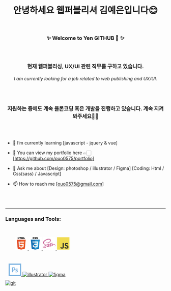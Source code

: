 <h1 align="center">안녕하세요 웹퍼블리셔 김예은입니다😊</h1>
<Br>
<h3 align="center"> ✨ Welcome to Yen GITHUB 🙌 ✨<h3>
<br>
<h3 align="center">현재 웹퍼블리싱, UX/UI 관련 직무를 구하고 있습니다.</h3>
<h6 align="center">I am currently looking for a job related to web publishing and UX/UI.</h6>
<br>
<h3 align="center">지원하는 중에도 계속 클론코딩 혹은 개발을 진행하고 있습니다. 계속 지켜봐주세요👀💛</h3>
<br>
<br>

- 🌱 I’m currently learning [javascript - jquery & vue]

- 👀 You can view my portfolio here 👉🏻 [https://github.com/ouo0575/portfolio]

- 💬 Ask me about [Design: photoshop / illustrator / Figma] [Coding: Html / Css(sass) / Javascript]

- 📫 How to reach me [ouo0575@gmail.com]
<br>
<br>
<hr>

<h3 align="left">Languages and Tools:</h3>
<section align="left"> 
<!--html-->
<div style="padding:30px;">
<a href="https://www.w3.org/html/" target="_blank" rel="noreferrer"> <img src="https://raw.githubusercontent.com/devicons/devicon/master/icons/html5/html5-original-wordmark.svg" alt="html5" width="40" height="40"/> </a> 
<!--css-->
<a href="https://www.w3schools.com/css/" target="_blank" rel="noreferrer"> <img src="https://raw.githubusercontent.com/devicons/devicon/master/icons/css3/css3-original-wordmark.svg" alt="css3" width="40" height="40"/> </a> 
<!--sass-->
<a href="https://sass-lang.com" target="_blank" rel="noreferrer"> <img src="https://raw.githubusercontent.com/devicons/devicon/master/icons/sass/sass-original.svg" alt="sass" width="40" height="40"/> </a> 
<!--javascript-->
<a href="https://developer.mozilla.org/en-US/docs/Web/JavaScript" target="_blank" rel="noreferrer"> <img src="https://raw.githubusercontent.com/devicons/devicon/master/icons/javascript/javascript-original.svg" alt="javascript" width="40" height="40"/> </a>
</div>
<div style="padding:10px;">
<!--design-->
<a href="https://www.photoshop.com/en" target="_blank" rel="noreferrer"> <img src="https://raw.githubusercontent.com/devicons/devicon/master/icons/photoshop/photoshop-line.svg" alt="photoshop" width="40" height="40"/> </a> 
<a href="https://www.adobe.com/in/products/illustrator.html" target="_blank" rel="noreferrer"> <img src="https://www.vectorlogo.zone/logos/adobe_illustrator/adobe_illustrator-icon.svg" alt="illustrator" width="40" height="40"/> </a> 
<a href="https://www.figma.com/" target="_blank" rel="noreferrer"> <img src="https://www.vectorlogo.zone/logos/figma/figma-icon.svg" alt="figma" width="40" height="40"/> </a> 
</div>
<a href="https://git-scm.com/" target="_blank" rel="noreferrer"> <img src="https://www.vectorlogo.zone/logos/git-scm/git-scm-icon.svg" alt="git" width="40" height="40"/> </a> 
</section>





<!--
**ouo0575/ouo0575** is a ✨ _special_ ✨ repository because its `README.md` (this file) appears on your GitHub profile.

Here are some ideas to get you started:

- 🔭 I’m currently working on ...
- 🌱 I’m currently learning ...
- 👯 I’m looking to collaborate on ...
- 🤔 I’m looking for help with ...
- 💬 Ask me about ...
- 📫 How to reach me: ...
- 😄 Pronouns: ...
- ⚡ Fun fact: ...
-->
